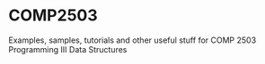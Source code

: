 # COMP2503
Examples, samples, tutorials and other useful stuff for COMP 2503 Programming III Data Structures 
